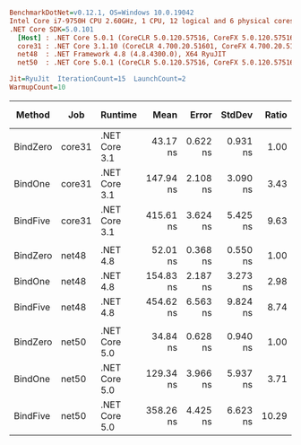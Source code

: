 ``` ini

BenchmarkDotNet=v0.12.1, OS=Windows 10.0.19042
Intel Core i7-9750H CPU 2.60GHz, 1 CPU, 12 logical and 6 physical cores
.NET Core SDK=5.0.101
  [Host] : .NET Core 5.0.1 (CoreCLR 5.0.120.57516, CoreFX 5.0.120.57516), X64 RyuJIT
  core31 : .NET Core 3.1.10 (CoreCLR 4.700.20.51601, CoreFX 4.700.20.51901), X64 RyuJIT
  net48  : .NET Framework 4.8 (4.8.4300.0), X64 RyuJIT
  net50  : .NET Core 5.0.1 (CoreCLR 5.0.120.57516, CoreFX 5.0.120.57516), X64 RyuJIT

Jit=RyuJit  IterationCount=15  LaunchCount=2  
WarmupCount=10  

```
|   Method |    Job |       Runtime |      Mean |    Error |   StdDev | Ratio | RatioSD |  Gen 0 | Gen 1 | Gen 2 | Allocated |
|--------- |------- |-------------- |----------:|---------:|---------:|------:|--------:|-------:|------:|------:|----------:|
| BindZero | core31 | .NET Core 3.1 |  43.17 ns | 0.622 ns | 0.931 ns |  1.00 |    0.00 |      - |     - |     - |         - |
|  BindOne | core31 | .NET Core 3.1 | 147.94 ns | 2.108 ns | 3.090 ns |  3.43 |    0.11 | 0.0229 |     - |     - |     144 B |
| BindFive | core31 | .NET Core 3.1 | 415.61 ns | 3.624 ns | 5.425 ns |  9.63 |    0.24 | 0.0687 |     - |     - |     432 B |
|          |        |               |           |          |          |       |         |        |       |       |           |
| BindZero |  net48 |      .NET 4.8 |  52.01 ns | 0.368 ns | 0.550 ns |  1.00 |    0.00 |      - |     - |     - |         - |
|  BindOne |  net48 |      .NET 4.8 | 154.83 ns | 2.187 ns | 3.273 ns |  2.98 |    0.07 | 0.0253 |     - |     - |     160 B |
| BindFive |  net48 |      .NET 4.8 | 454.62 ns | 6.563 ns | 9.824 ns |  8.74 |    0.20 | 0.0710 |     - |     - |     449 B |
|          |        |               |           |          |          |       |         |        |       |       |           |
| BindZero |  net50 | .NET Core 5.0 |  34.84 ns | 0.628 ns | 0.940 ns |  1.00 |    0.00 |      - |     - |     - |         - |
|  BindOne |  net50 | .NET Core 5.0 | 129.34 ns | 3.966 ns | 5.937 ns |  3.71 |    0.14 | 0.0229 |     - |     - |     144 B |
| BindFive |  net50 | .NET Core 5.0 | 358.26 ns | 4.425 ns | 6.623 ns | 10.29 |    0.38 | 0.0687 |     - |     - |     432 B |
